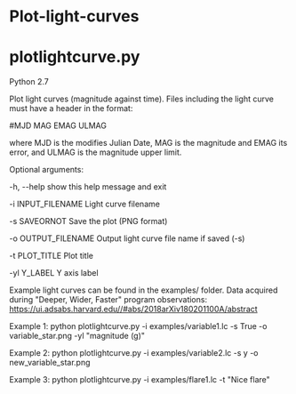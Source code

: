 # Plot-light-curves

# plotlightcurve.py

Python 2.7 

Plot light curves (magnitude against time).  Files including the light curve must have a header in the format:

#MJD MAG EMAG ULMAG 

where MJD is the modifies Julian Date, MAG is the magnitude and EMAG its error, and ULMAG is the magnitude upper limit.

Optional arguments:

  -h, --help          show this help message and exit
  
  -i INPUT_FILENAME   Light curve filename
  
  -s SAVEORNOT        Save the plot (PNG format)
  
  -o OUTPUT_FILENAME  Output light curve file name if saved (-s)
  
  -t PLOT_TITLE       Plot title
  
  -yl Y_LABEL         Y axis label
  
Example light curves can be found in the examples/ folder. Data acquired during "Deeper, Wider, Faster" program observations: https://ui.adsabs.harvard.edu//#abs/2018arXiv180201100A/abstract 

Example 1:
python plotlightcurve.py -i examples/variable1.lc -s True -o variable_star.png -yl "magnitude (g)"

Example 2:
python plotlightcurve.py -i examples/variable2.lc -s y -o new_variable_star.png

Example 3:
python plotlightcurve.py -i examples/flare1.lc -t "Nice flare"
